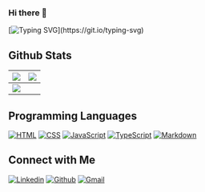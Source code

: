 ### Hi there 👋



[![Typing SVG](https://readme-typing-svg.herokuapp.com?font=Architects+Daughter&color=7AF79A&size=30&lines=Hey!+It's+Vikas!;I'm+a+MEAN+and;MERN+stack+Developer;)](https://git.io/typing-svg)


## Github Stats

<img src="https://github-readme-stats.vercel.app/api?username=veekays&&show_icons=true&count_private=true&theme=github_dark">|<img src="https://github-readme-streak-stats.herokuapp.com/?user=veekays&theme=blueberry_duo"/>
|---|---|
<img src="https://github-readme-stats.vercel.app/api/top-langs/?username=veekays&layout=compact&theme=github_dark"/>|

## Programming Languages

<p>
    <a href="#"><img alt="HTML" src="https://img.shields.io/badge/HTML%20-%23E34F26.svg?logo=html5&logoColor=white"></a>
    <a href="#"><img alt="CSS" src="https://img.shields.io/badge/CSS%20-%231572B6.svg?logo=css3&logoColor=white"></a>
    <a href="#"><img alt="JavaScript" src="https://img.shields.io/badge/JavaScript%20-%23F7DF1E.svg?logo=javascript&logoColor=black"></a>
    <a href="#"><img alt="TypeScript" src="https://img.shields.io/badge/TypeScript%20-%232370ED.svg?logo=typescript&logoColor=white"></a>
    <a href="#"><img alt="Markdown" src="https://img.shields.io/badge/Markdown-%23000000.svg?logo=markdown&logoColor=white"></a>
</p>

## Connect with Me

<p>
  <a href="https://linkedin.com/in/veekays"><img alt="Linkedin" title="Vikas Singh Linkedin" src="https://img.shields.io/badge/LinkedIn-0077B5?style=for-the-badge&logo=linkedin&logoColor=white"></a>
  <a href="https://github.com/veekays"><img alt="Github" title="Vikas Singh Github" src="https://img.shields.io/badge/GitHub-100000?style=for-the-badge&logo=github&logoColor=white"></a>
  <a href="mailto:vikaskumarsingh9838@gmail.com"><img alt="Gmail" title="Vikas Singh Gmail" src="https://img.shields.io/badge/Gmail-D14836?style=for-the-badge&logo=gmail&logoColor=white"></a>
</p>